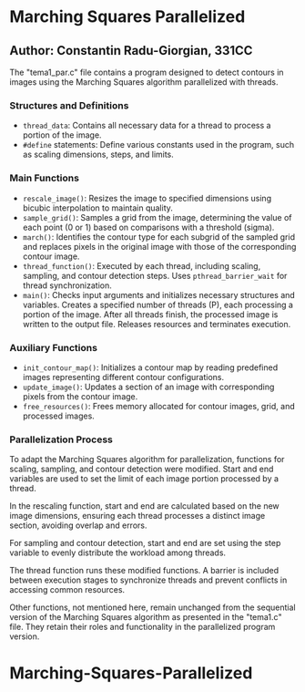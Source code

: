 # Marching Squares Parallelized
## Author: Constantin Radu-Giorgian, 331CC

The "tema1_par.c" file contains a program designed to detect contours in images using the Marching Squares algorithm parallelized with threads.

### Structures and Definitions

- `thread_data`: Contains all necessary data for a thread to process a portion of the image.
- `#define` statements: Define various constants used in the program, such as scaling dimensions, steps, and limits.

### Main Functions

- `rescale_image()`: Resizes the image to specified dimensions using bicubic interpolation to maintain quality.
- `sample_grid()`: Samples a grid from the image, determining the value of each point (0 or 1) based on comparisons with a threshold (sigma).
- `march()`: Identifies the contour type for each subgrid of the sampled grid and replaces pixels in the original image with those of the corresponding contour image.
- `thread_function()`: Executed by each thread, including scaling, sampling, and contour detection steps. Uses `pthread_barrier_wait` for thread synchronization.
- `main()`: Checks input arguments and initializes necessary structures and variables. Creates a specified number of threads (P), each processing a portion of the image. After all threads finish, the processed image is written to the output file. Releases resources and terminates execution.

### Auxiliary Functions

- `init_contour_map()`: Initializes a contour map by reading predefined images representing different contour configurations.
- `update_image()`: Updates a section of an image with corresponding pixels from the contour image.
- `free_resources()`: Frees memory allocated for contour images, grid, and processed images.

### Parallelization Process

To adapt the Marching Squares algorithm for parallelization, functions for scaling, sampling, and contour detection were modified. Start and end variables are used to set the limit of each image portion processed by a thread.

In the rescaling function, start and end are calculated based on the new image dimensions, ensuring each thread processes a distinct image section, avoiding overlap and errors.

For sampling and contour detection, start and end are set using the step variable to evenly distribute the workload among threads.

The thread function runs these modified functions. A barrier is included between execution stages to synchronize threads and prevent conflicts in accessing common resources.

Other functions, not mentioned here, remain unchanged from the sequential version of the Marching Squares algorithm as presented in the "tema1.c" file. They retain their roles and functionality in the parallelized program version.
# Marching-Squares-Parallelized

